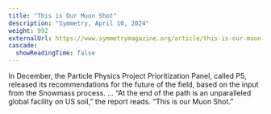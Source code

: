 ```yaml
---
title: "This is Our Muon Shot"
description: "Symmetry, April 10, 2024"
weight: 992
externalUrl: https://www.symmetrymagazine.org/article/this-is-our-muon-shot
cascade:
  showReadingTime: false
---
```

In December, the Particle Physics Project Prioritization Panel, called P5, released its recommendations for the future of the field, based on the input from the Snowmass process. ... “At the end of the path is an unparalleled global facility on US soil,” the report reads. “This is our Muon Shot.” 
